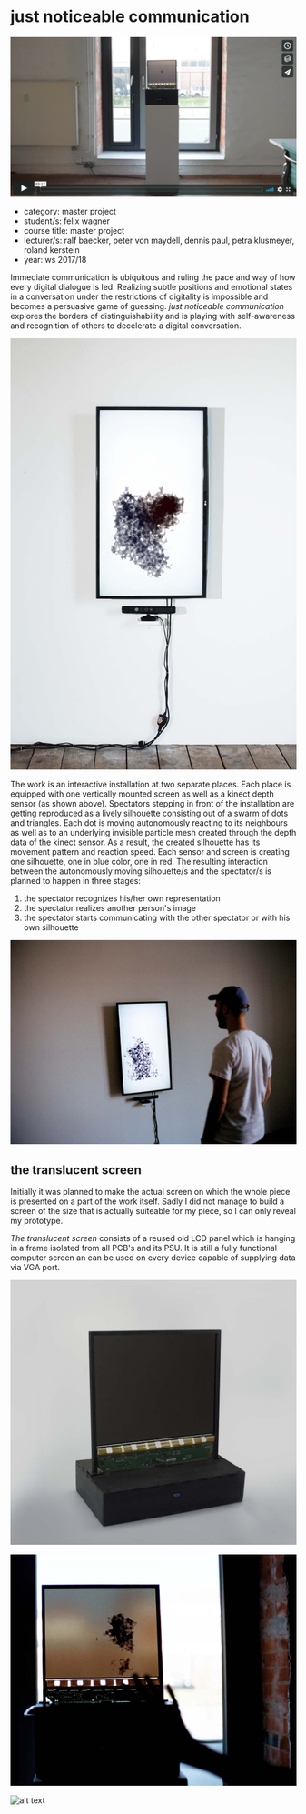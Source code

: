 # just noticeable communication

[![Little red ridning hood](https://github.com/felex0982/just_noticeable_communication/blob/master/img/vimeo-cue.png)](https://vimeo.com/291787997 "just noticeable communication - Click to Watch!")

* category: master project
* student/s: felix wagner
* course title: master project
* lecturer/s: ralf baecker, peter von maydell, dennis paul, petra klusmeyer, roland kerstein
* year: ws 2017/18

Immediate communication is ubiquitous and ruling the pace and way of how every digital dialogue is led. Realizing subtle positions and emotional states in a conversation under the restrictions of digitality is impossible and becomes a persuasive game of guessing. *just noticeable communication* explores the borders of distinguishability and is playing with self-awareness and recognition of others to decelerate a digital conversation.

![alt text](img/fw_jncom_2.jpg)
<!--![alt text](img/fw_jncom_1.gif)-->

The work is an interactive installation at two separate places. Each place is equipped with one vertically mounted screen as well as a kinect depth sensor (as shown above). Spectators stepping in front of the installation are getting reproduced as a lively silhouette consisting out of a swarm of dots and triangles. Each dot is moving autonomously reacting to its neighbours as well as to an underlying invisible particle mesh created through the depth data of the kinect sensor. As a result, the created silhouette has its movement pattern and reaction speed. Each sensor and screen is creating one silhouette, one in blue color, one in red. The resulting interaction between the autonomously moving silhouette/s and the spectator/s is planned to happen in three stages:

1. the spectator recognizes his/her own representation
2. the spectator realizes another person's image
3. the spectator starts communicating with the other spectator or with his own silhouette

![alt text](img/fw_jncom_3.jpg)

## the translucent screen

Initially it was planned to make the actual screen on which the whole piece is presented on a part of the work itself. Sadly I did not manage to build a screen of the size that is actually suiteable for my piece, so I can only reveal my prototype.

*The translucent screen* consists of a reused old LCD panel which is hanging in a frame isolated from all PCB's and its PSU. It is still a fully functional computer screen an can be used on every device capable of supplying data via VGA port.

![alt text](img/fw_jncom_6.jpg)

![alt text](img/fw_jncom_4.jpg)

![alt text](https://vimeo.com/291787997)
